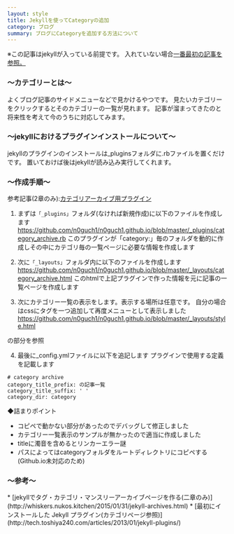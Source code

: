 ```yaml
---
layout: style
title: Jekyllを使ってCategoryの追加
category: ブログ
summary: ブログにCategoryを追加する方法について
---
```


※この記事はjekyllが入っている前提です。
入れていない場合[一番最初の記事を参照。](http://n0guch1.github.io/2014/12/05/startGithubPage.html)

<h3> 〜カテゴリーとは〜 </h3>
よくブログ記事のサイドメニューなどで見かけるやつです。
見たいカテゴリーをクリックするとそのカテゴリーの一覧が見れます。
記事が溜まってきたのと将来性を考えて今のうちに対応してみます。

<h3> 〜jekyllにおけるプラグインインストールについて〜 </h3>
jekyllのプラグインのインストールは_pluginsフォルダに.rbファイルを置くだけです。
置いておけば後はjekyllが読み込み実行してくれます。

<h3> 〜作成手順〜 </h3>

参考記事(2章のみ):[カテゴリアーカイブ用プラグイン](http://whiskers.nukos.kitchen/2015/01/31/jekyll-archives.html)

1. まずは`「_plugins」`フォルダ(なければ新規作成)に以下のファイルを作成します
<https://github.com/n0guch1/n0guch1.github.io/blob/master/_plugins/category_archive.rb>
このプラグインが「category:」毎のフォルダを動的に作成しその中にカテゴリ毎の一覧ページに必要な情報を作成します


2. 次に`「_layouts」`フォルダ内に以下のファイルを作成します
<https://github.com/n0guch1/n0guch1.github.io/blob/master/_layouts/category_archive.html>
このhtmlで上記プラグインで作った情報を元に記事の一覧ページを作成します

3. 次にカテゴリー一覧の表示をします。表示する場所は任意です。
自分の場合はcssにタグを一つ追加して再度メニューとして表示しました
https://github.com/n0guch1/n0guch1.github.io/blob/master/_layouts/style.html
<!-- カテゴリータグの追加 -->の部分を参照

4. 最後に_config.ymlファイルに以下を追記します
プラグインで使用する定義を記載します

```
# category archive
category_title_prefix: の記事一覧
category_title_suffix: ' '
category_dir: category
```

◆詰まりポイント
* コピペで動かない部分があったのでデバッグして修正しました
* カテゴリー一覧表示のサンプルが無かったので適当に作成しました
* titleに濁音を含めるとリンカーエラー謎
* パスによってはcategoryフォルダをルートディレクトリにコピペする(Github.io未対応のため)

<h3> 〜参考〜 </h3>
* [jekyllでタグ・カテゴリ・マンスリーアーカイブページを作る(二章のみ)](http://whiskers.nukos.kitchen/2015/01/31/jekyll-archives.html)
* [最初にインストールした Jekyll プラグイン(カテゴリページ参照)](http://tech.toshiya240.com/articles/2013/01/jekyll-plugins/)
